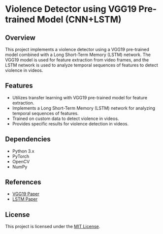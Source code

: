 # Violence Detector using VGG19 Pre-trained Model (CNN+LSTM)

## Overview
This project implements a violence detector using a VGG19 pre-trained model combined with a Long Short-Term Memory (LSTM) network. The VGG19 model is used for feature extraction from video frames, and the LSTM network is used to analyze temporal sequences of features to detect violence in videos.

## Features
- Utilizes transfer learning with VGG19 pre-trained model for feature extraction.
- Implements a Long Short-Term Memory (LSTM) network for analyzing temporal sequences of features.
- Trained on custom data to detect violence in videos.
- Provides specific results for violence detection in videos.


## Dependencies
- Python 3.x
- PyTorch
- OpenCV
- NumPy

## References
- [VGG19 Paper](https://arxiv.org/abs/1409.1556)
- [LSTM Paper](https://www.bioinf.jku.at/publications/older/2604.pdf)

## License
This project is licensed under the [MIT License](LICENSE).
